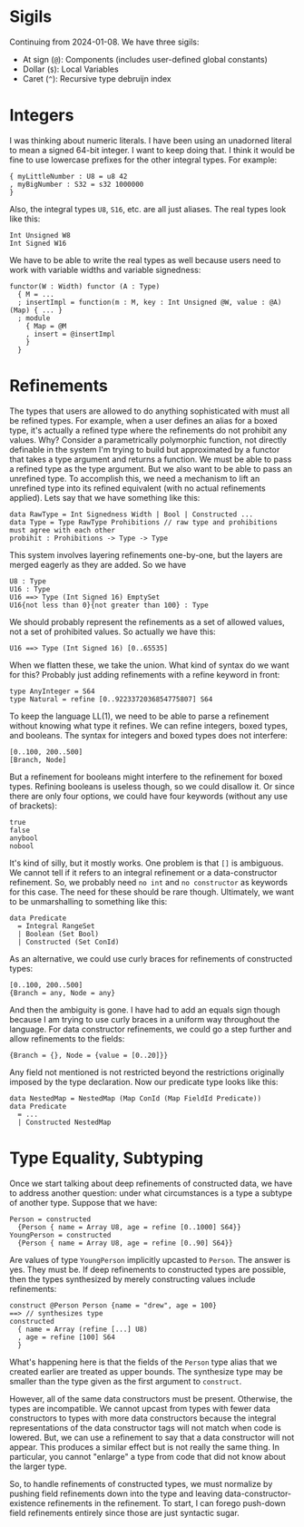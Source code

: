 # Sigils

Continuing from 2024-01-08. We have three sigils:

* At sign (`@`): Components (includes user-defined global constants)
* Dollar (`$`): Local Variables
* Caret (`^`): Recursive type debruijn index

# Integers

I was thinking about numeric literals. I have been using an unadorned
literal to mean a signed 64-bit integer. I want to keep doing that.
I think it would be fine to use lowercase prefixes for the other
integral types. For example:

    { myLittleNumber : U8 = u8 42
    , myBigNumber : S32 = s32 1000000
    }

Also, the integral types `U8`, `S16`, etc. are all just aliases. The real
types look like this:

    Int Unsigned W8
    Int Signed W16

We have to be able to write the real types as well because users need to
work with variable widths and variable signedness:

    functor(W : Width) functor (A : Type)
      { M = ...
      ; insertImpl = function(m : M, key : Int Unsigned @W, value : @A)(Map) { ... }
      ; module
        { Map = @M
        , insert = @insertImpl
        }
      }


# Refinements

The types that users are allowed to do anything sophisticated with must
all be refined types. For example, when a user defines an alias for
a boxed type, it's actually a refined type where the refinements do not
prohibit any values. Why? Consider a parametrically polymorphic function,
not directly definable in the system I'm trying to build but approximated
by a functor that takes a type argument and returns a function. We must
be able to pass a refined type as the type argument. But we also want to
be able to pass an unrefined type. To accomplish this, we need a mechanism
to lift an unrefined type into its refined equivalent (with no actual
refinements applied). Lets say that we have something like this:

    data RawType = Int Signedness Width | Bool | Constructed ...
    data Type = Type RawType Prohibitions // raw type and prohibitions must agree with each other
    probihit : Prohibitions -> Type -> Type

This system involves layering refinements one-by-one, but the layers
are merged eagerly as they are added. So we have

    U8 : Type
    U16 : Type
    U16 ==> Type (Int Signed 16) EmptySet
    U16{not less than 0}{not greater than 100} : Type

We should probably represent the refinements as a set of allowed values, not
a set of prohibited values. So actually we have this:

    U16 ==> Type (Int Signed 16) [0..65535]

When we flatten these, we take the union. What kind of syntax do we want
for this? Probably just adding refinements with a refine keyword in front:

    type AnyInteger = S64
    type Natural = refine [0..9223372036854775807] S64

To keep the language LL(1), we need to be able to parse a refinement without
knowing what type it refines. We can refine integers, boxed types, and
booleans. The syntax for integers and boxed types does not interfere:

    [0..100, 200..500]
    [Branch, Node]

But a refinement for booleans might interfere to the refinement for boxed
types. Refining booleans is useless though, so we could disallow it.
Or since there are only four options, we could have four keywords (without
any use of brackets):

    true
    false
    anybool
    nobool

It's kind of silly, but it mostly works. One problem is that `[]` is ambiguous.
We cannot tell if it refers to an integral refinement or a data-constructor
refinement. So, we probably need `no int` and `no constructor` as keywords
for this case. The need for these should be rare though. Ultimately, we want
to be unmarshalling to something like this:

    data Predicate
      = Integral RangeSet
      | Boolean (Set Bool)
      | Constructed (Set ConId)

As an alternative, we could use curly braces for refinements of constructed
types:

    [0..100, 200..500]
    {Branch = any, Node = any}

And then the ambiguity is gone. I have had to add an equals sign though
because I am trying to use curly braces in a uniform way throughout the
language. For data constructor refinements, we could go a step further and
allow refinements to the fields:

    {Branch = {}, Node = {value = [0..20]}}

Any field not mentioned is not restricted beyond the restrictions originally
imposed by the type declaration. Now our predicate type looks like this:

    data NestedMap = NestedMap (Map ConId (Map FieldId Predicate))
    data Predicate
      = ...
      | Constructed NestedMap

# Type Equality, Subtyping

Once we start talking about deep refinements of constructed data, we have to
address another question: under what circumstances is a type a subtype of
another type. Suppose that we have:

    Person = constructed
      {Person { name = Array U8, age = refine [0..1000] S64}}
    YoungPerson = constructed
      {Person { name = Array U8, age = refine [0..90] S64}}

Are values of type `YoungPerson` implicitly upcasted to `Person`. The answer
is yes. They must be. If deep refinements to constructed types are possible,
then the types synthesized by merely constructing values include refinements:

    construct @Person Person {name = "drew", age = 100}
    ==> // synthesizes type
    constructed
      { name = Array (refine [...] U8)
      , age = refine [100] S64
      }

What's happening here is that the fields of the `Person` type alias
that we created earlier are treated as upper bounds. The synthesize type
may be smaller than the type given as the first argument to `construct`.

However, all of the same data constructors must be present. Otherwise,
the types are incompatible. We cannot upcast from types with fewer data
constructors to types with more data constructors because the integral
representations of the data constructor tags will not match when code
is lowered. But, we can use a refinement to say that a data constructor
will not appear. This produces a similar effect but is not really the
same thing. In particular, you cannot "enlarge" a type from code that
did not know about the larger type.

So, to handle refinements of constructed types, we must normalize by
pushing field refinements down into the type and leaving
data-constructor-existence refinements in the refinement. To start,
I can forego push-down field refinements entirely since those are just
syntactic sugar.
